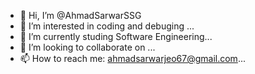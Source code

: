 - 👋 Hi, I’m @AhmadSarwarSSG
- 👀 I’m interested in coding and debuging ...
- 🌱 I’m currently studing Software Engineering...
- 💞️ I’m looking to collaborate on ...
- 📫 How to reach me: ahmadsarwarjeo67@gmail.com...

<!---
AhmadSarwarSSG/AhmadSarwarSSG is a ✨ special ✨ repository because its `README.md` (this file) appears on your GitHub profile.
You can click the Preview link to take a look at your changes.
--->
